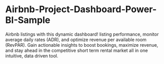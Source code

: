 # Airbnb-Project-Dashboard-Power-BI-Sample
Airbnb listings with this dynamic dashboard! listing performance, monitor average daily rates (ADR), and optimize revenue per available room (RevPAR). Gain actionable insights to boost bookings, maximize revenue, and stay ahead in the competitive short term rental market all in one intuitive, data driven tool.
